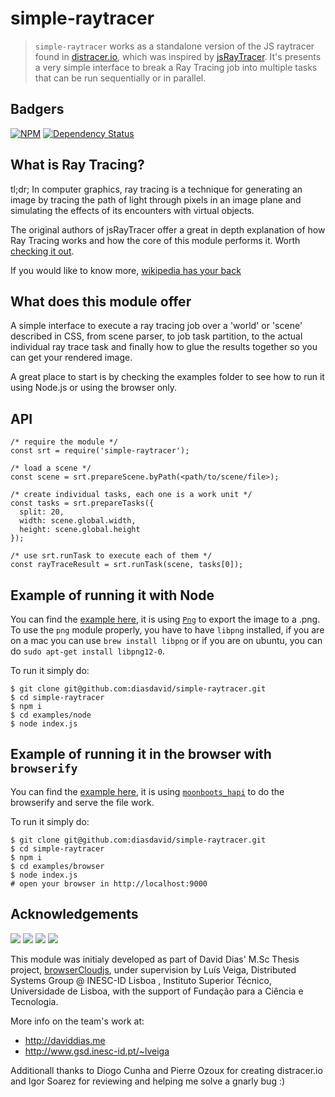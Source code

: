 simple-raytracer
================

> `simple-raytracer` works as a standalone version of the JS raytracer found in [distracer.io](http://distracer.io), which was inspired by [jsRayTracer](https://github.com/vjeux/jsRayTracer). It's presents a very simple interface to break a Ray Tracing job into multiple tasks that can be run sequentially or in parallel.

## Badgers

[![NPM](https://nodei.co/npm/simple-raytracer.png?downloads=true&stars=true)](https://nodei.co/npm/simple-raytracer/)
[![Dependency Status](https://david-dm.org/daviddias/simple-raytracer.svg)](https://david-dm.org/daviddias/simple-raytracer)

## What is Ray Tracing?

tl;dr; In computer graphics, ray tracing is a technique for generating an image by tracing the path of light through pixels in an image plane and simulating the effects of its encounters with virtual objects.

The original authors of jsRayTracer offer a great in depth explanation of how Ray Tracing works and how the core of this module performs it. Worth [checking it out](https://blog.vjeux.com/2012/javascript/javascript-ray-tracer.html).

If you would like to know more, [wikipedia has your back](http://en.wikipedia.org/wiki/Ray_tracing_(graphics))

## What does this module offer

A simple interface to execute a ray tracing job over a 'world' or 'scene' described in CSS, from scene parser, to job task partition, to the actual individual ray trace task and finally how to glue the results together so you can get your rendered image.

A great place to start is by checking the examples folder to see how to run it using Node.js or using the browser only.

## API


```
/* require the module */
const srt = require('simple-raytracer');

/* load a scene */
const scene = srt.prepareScene.byPath(<path/to/scene/file>);

/* create individual tasks, each one is a work unit */
const tasks = srt.prepareTasks({
  split: 20,
  width: scene.global.width,
  height: scene.global.height
});

/* use srt.runTask to execute each of them */
const rayTraceResult = srt.runTask(scene, tasks[0]);
```

## Example of running it with Node

You can find the [example here](https://github.com/daviddias/simple-raytracer/tree/master/examples/browser), it is using [`Png`](https://www.npmjs.org/package/png) to export the image to a .png. To use the `png` module properly, you have to have `libpng` installed, if you are on a mac you can use `brew install libpng` or if you are on ubuntu, you can do `sudo apt-get install libpng12-0`.

To run it simply do:

```
$ git clone git@github.com:diasdavid/simple-raytracer.git
$ cd simple-raytracer
$ npm i
$ cd examples/node
$ node index.js
```

## Example of running it in the browser with `browserify`

You can find the [example here](https://github.com/diasdavid/simple-raytracer/tree/master/examples/node), it is using [`moonboots_hapi`](https://www.npmjs.org/moonboots_hapi) to do the browserify and serve the file work.

To run it simply do:

```
$ git clone git@github.com:diasdavid/simple-raytracer.git
$ cd simple-raytracer
$ npm i
$ cd examples/browser
$ node index.js
# open your browser in http://localhost:9000
```

## Acknowledgements

[![](https://img.shields.io/badge/INESC-GSD-brightgreen.svg?style=flat-square)](http://www.gsd.inesc-id.pt/)
[![](https://img.shields.io/badge/TÉCNICO-LISBOA-blue.svg?style=flat-square)](http://tecnico.ulisboa.pt/)
[![](https://img.shields.io/badge/project-browserCloudjs-blue.svg?style=flat-square)](https://github.com/daviddias/browserCloudjs)
[![](https://cldup.com/pgZbzoshyV-3000x3000.png)](http://www.gsd.inesc-id.pt/)

This module was initialy developed as part of David Dias' M.Sc Thesis project, [browserCloudjs](https://github.com/daviddias/thesis.browserCloud.js/blob/master/document.pdf), under supervision by Luís Veiga, Distributed Systems Group @ INESC-ID Lisboa , Instituto Superior Técnico, Universidade de Lisboa, with the support of Fundação para a Ciência e Tecnologia.

More info on the team's work at:
- http://daviddias.me
- http://www.gsd.inesc-id.pt/~lveiga

Additionall thanks to Diogo Cunha and Pierre Ozoux for creating distracer.io and Igor Soarez for reviewing and helping me solve a gnarly bug :)
